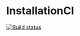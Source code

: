 # InstallationCI
[![Build status](https://ci.appveyor.com/api/projects/status/smso7bl3vf40mf8u?svg=true)](https://ci.appveyor.com/project/Chebykina-Xenia/postmanecho)

